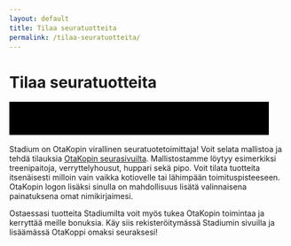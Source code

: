 ```yaml
---
layout: default
title: Tilaa seuratuotteita
permalink: /tilaa-seuratuotteita/
---
```

<h1>Tilaa seuratuotteita</h1>

<p><img id="seuratuote" alt="" src="/images/stadium.gif"></p>

<p>Stadium on OtaKopin virallinen seuratuotetoimittaja! Voit selata mallistoa ja tehdä tilauksia <a href="https://www.stadium.fi/seurat/1888021" title="">OtaKopin seurasivuilta</a>. Mallistostamme löytyy esimerkiksi treenipaitoja, verryttelyhousut, huppari sekä pipo. Voit tilata tuotteita itsenäisesti milloin vain vaikka kotiovelle tai lähimpään toimituspisteeseen. OtaKopin logon lisäksi sinulla on mahdollisuus lisätä valinnaisena painatuksena omat nimikirjaimesi.</p>

<p>Ostaessasi tuotteita Stadiumilta voit myös tukea OtaKopin toimintaa ja kerryttää meille bonuksia. Käy siis rekisteröitymässä Stadiumin sivuilla ja lisäämässä OtaKoppi omaksi seuraksesi!</p>
